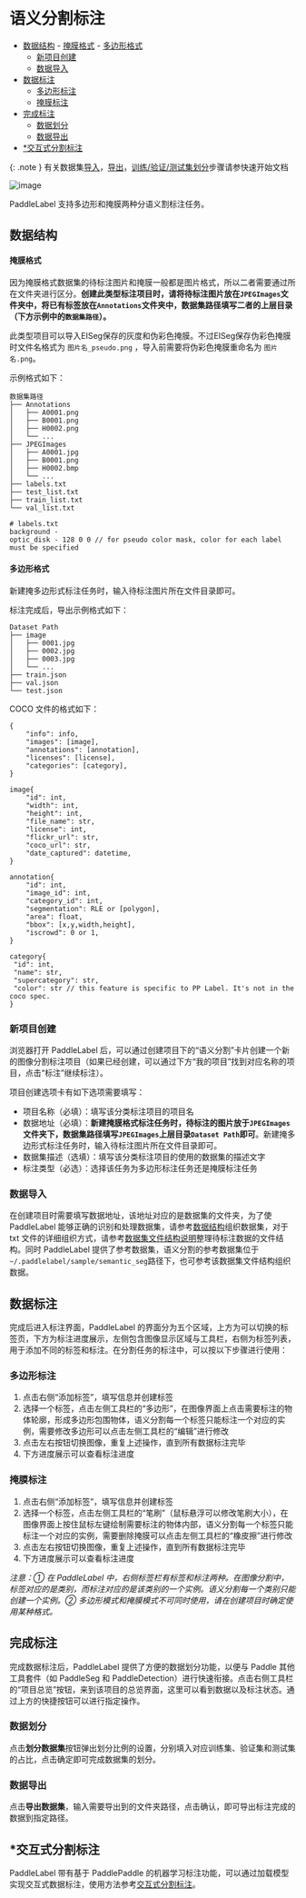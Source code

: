 # 语义分割标注
<!-- TOC -->

- [数据结构](#%E6%95%B0%E6%8D%AE%E7%BB%93%E6%9E%84)
        - [掩膜格式](#%E6%8E%A9%E8%86%9C%E6%A0%BC%E5%BC%8F)
        - [多边形格式](#%E5%A4%9A%E8%BE%B9%E5%BD%A2%E6%A0%BC%E5%BC%8F)
    - [新项目创建](#%E6%96%B0%E9%A1%B9%E7%9B%AE%E5%88%9B%E5%BB%BA)
    - [数据导入](#%E6%95%B0%E6%8D%AE%E5%AF%BC%E5%85%A5)
- [数据标注](#%E6%95%B0%E6%8D%AE%E6%A0%87%E6%B3%A8)
    - [多边形标注](#%E5%A4%9A%E8%BE%B9%E5%BD%A2%E6%A0%87%E6%B3%A8)
    - [掩膜标注](#%E6%8E%A9%E8%86%9C%E6%A0%87%E6%B3%A8)
- [完成标注](#%E5%AE%8C%E6%88%90%E6%A0%87%E6%B3%A8)
    - [数据划分](#%E6%95%B0%E6%8D%AE%E5%88%92%E5%88%86)
    - [数据导出](#%E6%95%B0%E6%8D%AE%E5%AF%BC%E5%87%BA)
- [\*交互式分割标注](#%5C%E4%BA%A4%E4%BA%92%E5%BC%8F%E5%88%86%E5%89%B2%E6%A0%87%E6%B3%A8)

<!-- /TOC -->


{: .note }
有关数据集[导入](../quick_start.md#导入数据集)，[导出](../quick_start.md#导出数据集)，[训练/验证/测试集划分](../quick_start.md#数据集划分)步骤请参快速开始文档

![image](https://user-images.githubusercontent.com/29757093/182841499-85b9df06-f793-4831-b3f5-54c013ce531c.png)

PaddleLabel 支持多边形和掩膜两种分语义割标注任务。

## 数据结构

#### 掩膜格式

因为掩膜格式数据集的待标注图片和掩膜一般都是图片格式，所以二者需要通过所在文件夹进行区分。**创建此类型标注项目时，请将待标注图片放在`JPEGImages`文件夹中，将已有标签放在`Annotations`文件夹中，数据集路径填写二者的上层目录（下方示例中的`数据集路径`）。**

此类型项目可以导入EISeg保存的灰度和伪彩色掩膜。不过EISeg保存伪彩色掩膜时文件名格式为 `图片名_pseudo.png` ，导入前需要将伪彩色掩膜重命名为 `图片名.png`。

示例格式如下：

```shell
数据集路径
├── Annotations
│   ├── A0001.png
│   ├── B0001.png
│   ├── H0002.png
│   └── ...
├── JPEGImages
│   ├── A0001.jpg
│   ├── B0001.png
│   ├── H0002.bmp
│   └── ...
├── labels.txt
├── test_list.txt
├── train_list.txt
└── val_list.txt

# labels.txt
background -
optic_disk - 128 0 0 // for pseudo color mask, color for each label must be specified
```

#### 多边形格式

新建掩多边形式标注任务时，输入待标注图片所在文件目录即可。

标注完成后，导出示例格式如下：

```shell
Dataset Path
├── image
│   ├── 0001.jpg
│   ├── 0002.jpg
│   ├── 0003.jpg
│   └── ...
├── train.json
├── val.json
└── test.json
```

COCO 文件的格式如下：

```text
{
    "info": info,
    "images": [image],
    "annotations": [annotation],
    "licenses": [license],
    "categories": [category],
}

image{
    "id": int,
    "width": int,
    "height": int,
    "file_name": str,
    "license": int,
    "flickr_url": str,
    "coco_url": str,
    "date_captured": datetime,
}

annotation{
    "id": int,
    "image_id": int,
    "category_id": int,
    "segmentation": RLE or [polygon],
    "area": float,
    "bbox": [x,y,width,height],
    "iscrowd": 0 or 1,
}

category{
 "id": int,
 "name": str,
 "supercategory": str,
 "color": str // this feature is specific to PP Label. It's not in the coco spec.
}
```

### 新项目创建

浏览器打开 PaddleLabel 后，可以通过创建项目下的“语义分割”卡片创建一个新的图像分割标注项目（如果已经创建，可以通过下方“我的项目”找到对应名称的项目，点击“标注”继续标注）。

项目创建选项卡有如下选项需要填写：

- 项目名称（必填）：填写该分类标注项目的项目名
- 数据地址（必填）：**新建掩膜格式标注任务时，待标注的图片放于`JPEGImages`文件夹下，数据集路径填写`JPEGImages`上层目录`Dataset Path`即可**。新建掩多边形式标注任务时，输入待标注图片所在文件目录即可。
- 数据集描述（选填）：填写该分类标注项目的使用的数据集的描述文字
- 标注类型（必选）：选择该任务为多边形标注任务还是掩膜标注任务

### 数据导入

在创建项目时需要填写数据地址，该地址对应的是数据集的文件夹，为了使 PaddleLabel 能够正确的识别和处理数据集，请参考[数据结构](#test3)组织数据集，对于 txt 文件的详细组织方式，请参考[数据集文件结构说明](dataset_file_structure.md)整理待标注数据的文件结构。同时 PaddleLabel 提供了参考数据集，语义分割的参考数据集位于`~/.paddlelabel/sample/semantic_seg`路径下，也可参考该数据集文件结构组织数据。

## 数据标注

完成后进入标注界面，PaddleLabel 的界面分为五个区域，上方为可以切换的标签页，下方为标注进度展示，左侧包含图像显示区域与工具栏，右侧为标签列表，用于添加不同的标签和标注。在分割任务的标注中，可以按以下步骤进行使用：

### 多边形标注

1. 点击右侧“添加标签”，填写信息并创建标签
1. 选择一个标签，点击左侧工具栏的“多边形”，在图像界面上点击需要标注的物体轮廓，形成多边形包围物体，语义分割每一个标签只能标注一个对应的实例，需要修改多边形可以点击左侧工具栏的“编辑”进行修改
1. 点击左右按钮切换图像，重复上述操作，直到所有数据标注完毕
1. 下方进度展示可以查看标注进度

### 掩膜标注

1. 点击右侧“添加标签”，填写信息并创建标签
1. 选择一个标签，点击左侧工具栏的“笔刷”（鼠标悬浮可以修改笔刷大小），在图像界面上按住鼠标左键绘制需要标注的物体内部，语义分割每一个标签只能标注一个对应的实例，需要删除掩膜可以点击左侧工具栏的“橡皮擦”进行修改
1. 点击左右按钮切换图像，重复上述操作，直到所有数据标注完毕
1. 下方进度展示可以查看标注进度

_注意：① 在 PaddleLabel 中，右侧标签栏有标签和标注两种。在图像分割中，标签对应的是类别，而标注对应的是该类别的一个实例。语义分割每一个类别只能创建一个实例。② 多边形模式和掩膜模式不可同时使用，请在创建项目时确定使用某种格式。_

## 完成标注

完成数据标注后，PaddleLabel 提供了方便的数据划分功能，以便与 Paddle 其他工具套件（如 PaddleSeg 和 PaddleDetection）进行快速衔接。点击右侧工具栏的“项目总览”按钮，来到该项目的总览界面，这里可以看到数据以及标注状态。通过上方的快捷按钮可以进行指定操作。

### 数据划分

点击**划分数据集**按钮弹出划分比例的设置，分别填入对应训练集、验证集和测试集的占比，点击确定即可完成数据集的划分。

### 数据导出

点击**导出数据集**，输入需要导出到的文件夹路径，点击确认，即可导出标注完成的数据到指定路径。

## \*交互式分割标注

PaddleLabel 带有基于 PaddlePaddle 的机器学习标注功能，可以通过加载模型实现交互式数据标注，使用方法参考[交互式分割标注](interactive_segmentation.md)。
